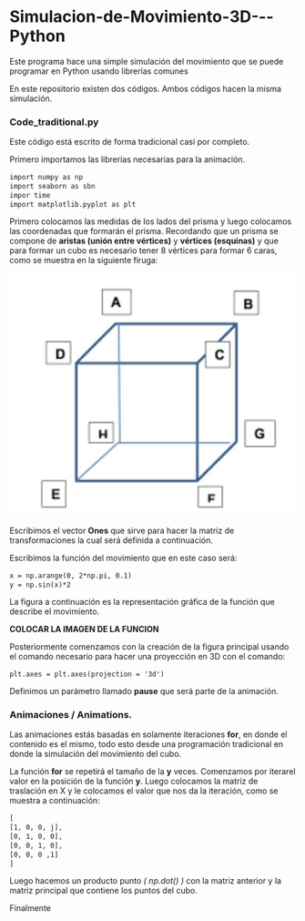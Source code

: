 # Simulacion-de-Movimiento-3D---Python
Este programa hace una simple simulación del movimiento que se puede programar en Python usando librerías comunes

En este repositorio existen dos códigos. Ambos códigos hacen la misma simulación. 

### Code_traditional.py

Este código está escrito de forma tradicional casi por completo.

Primero importamos las librerías necesarias para la animación.

```
import numpy as np
import seaborn as sbn
impor time
import matplotlib.pyplot as plt
```

Primero colocamos las medidas de los lados del prisma y luego colocamos las coordenadas que formarán el prisma. Recordando que un prisma se compone de **aristas (unión entre vértices)** y **vértices (esquinas)** y que para formar un cubo es necesario tener 8 vértices para formar 6 caras, como se muestra en la siguiente firuga: 

![Cubo](images/home/cubo.png)

Escribimos el vector **Ones** que sirve para hacer la matriz de transformaciones la cual será definida a continuación. 

Escribimos la función del movimiento que en este caso será: 

```
x = np.arange(0, 2*np.pi, 0.1)
y = np.sin(x)*2
```

La figura a continuación es la representación gráfica de la función que describe el movimiento. 

**COLOCAR LA IMAGEN DE LA FUNCION**

Posteriormente comenzamos con la creación de la figura principal usando el comando necesario para hacer una proyección en 3D con el comando: 

```
plt.axes = plt.axes(projection = '3d')
```

Definimos un parámetro llamado **pause** que será parte de la animación. 


### Animaciones / Animations. 

Las animaciones estás basadas en solamente iteraciones **for**, en donde el contenido es el mismo, todo esto desde una programación tradicional en donde la simulación del movimiento del cubo. 

La función **for** se repetirá el tamaño de la **y** veces. 
Comenzamos por iterarel valor en la posición de la función **y**. Luego colocamos la matriz de traslación en X y le colocamos el valor que nos da la iteración, como se muestra a continuación: 

```
[
[1, 0, 0, j], 
[0, 1, 0, 0], 
[0, 0, 1, 0], 
[0, 0, 0 ,1]
]
```

Luego hacemos un producto punto _( np.dot() )_ con la matriz anterior y la matriz principal que contiene los puntos del cubo.

Finalmente 












